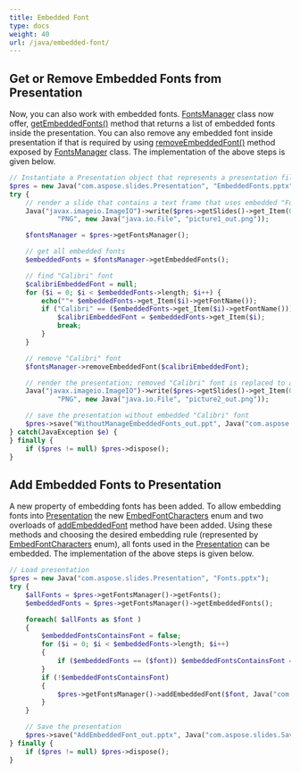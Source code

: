 ```yaml
---
title: Embedded Font
type: docs
weight: 40
url: /java/embedded-font/
---
```


## **Get or Remove Embedded Fonts from Presentation**
Now, you can also work with embedded fonts. [FontsManager](https://apireference.aspose.com/slides/java/com.aspose.slides/FontsManager) class now offer, [getEmbeddedFonts()](https://apireference.aspose.com/slides/java/com.aspose.slides/FontsManager#getEmbeddedFonts--) method that returns a list of embedded fonts inside the presentation. You can also remove any embedded font inside presentation if that is required by using [removeEmbeddedFont()](https://apireference.aspose.com/slides/java/com.aspose.slides/FontsManager#removeEmbeddedFont-com.aspose.slides.IFontData-) method exposed by [FontsManager](https://apireference.aspose.com/slides/java/com.aspose.slides/FontsManager) class. The implementation of the above steps is given below.

```php
// Instantiate a Presentation object that represents a presentation file
$pres = new Java("com.aspose.slides.Presentation", "EmbeddedFonts.pptx");
try {
    // render a slide that contains a text frame that uses embedded "FunSized"
    Java("javax.imageio.ImageIO")->write($pres->getSlides()->get_Item(0)->getThumbnail(new Java("java.awt.Dimension", 960, 720)),
            "PNG", new Java("java.io.File", "picture1_out.png"));

    $fontsManager = $pres->getFontsManager();

    // get all embedded fonts
    $embeddedFonts = $fontsManager->getEmbeddedFonts();

    // find "Calibri" font
    $calibriEmbeddedFont = null;
    for ($i = 0; $i < $embeddedFonts->length; $i++) {
        echo(""+ $embeddedFonts->get_Item($i)->getFontName());
        if ("Calibri" == ($embeddedFonts->get_Item($i)->getFontName())) {
            $calibriEmbeddedFont = $embeddedFonts->get_Item($i);
            break;
        }
    }

    // remove "Calibri" font
    $fontsManager->removeEmbeddedFont($calibriEmbeddedFont);

    // render the presentation; removed "Calibri" font is replaced to an existing one
    Java("javax.imageio.ImageIO")->write($pres->getSlides()->get_Item(0)->getThumbnail(new Java("java.awt.Dimension", 960, 720)),
            "PNG", new Java("java.io.File", "picture2_out.png"));

    // save the presentation without embedded "Calibri" font
    $pres->save("WithoutManageEmbeddedFonts_out.ppt", Java("com.aspose.slides.SaveFormat")->Ppt);
} catch(JavaException $e) {
} finally {
    if ($pres != null) $pres->dispose();
}
```

## **Add Embedded Fonts to Presentation**
A new property of embedding fonts has been added. To allow embedding fonts into [Presentation](https://apireference.aspose.com/slides/java/com.aspose.slides/Presentation) the new [EmbedFontCharacters](https://apireference.aspose.com/slides/java/com.aspose.slides/EmbedFontCharacters) enum and two overloads of [addEmbeddedFont](https://apireference.aspose.com/slides/java/com.aspose.slides/FontsManager#addEmbeddedFont-com.aspose.slides.IFontData-int-) method have been added. Using these methods and choosing the desired embedding rule (represented by [EmbedFontCharacters](https://apireference.aspose.com/slides/java/com.aspose.slides/EmbedFontCharacters) enum), all fonts used in the [Presentation](https://apireference.aspose.com/slides/java/com.aspose.slides/Presentation) can be embedded. The implementation of the above steps is given below.

```php
// Load presentation
$pres = new Java("com.aspose.slides.Presentation", "Fonts.pptx");
try {
    $allFonts = $pres->getFontsManager()->getFonts();
    $embeddedFonts = $pres->getFontsManager()->getEmbeddedFonts();

    foreach( $allFonts as $font )
    {
        $embeddedFontsContainsFont = false;
        for ($i = 0; $i < $embeddedFonts->length; $i++)
        {
            if ($embeddedFonts == ($font)) $embeddedFontsContainsFont = true;
        }
        if (!$embeddedFontsContainsFont)
        {
            $pres->getFontsManager()->addEmbeddedFont($font, Java("com.aspose.slides.EmbedFontCharacters")->All);
        }
    }

    // Save the presentation
    $pres->save("AddEmbeddedFont_out.pptx", Java("com.aspose.slides.SaveFormat")->Pptx);
} finally {
    if ($pres != null) $pres->dispose();
}
```

